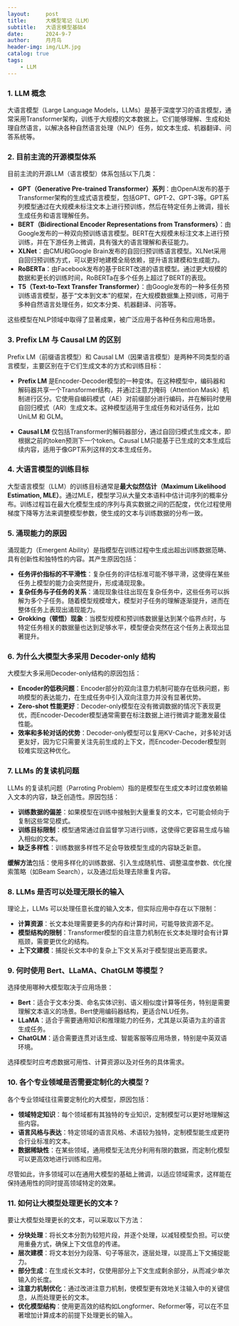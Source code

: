 ```yaml
---
layout:     post
title:      大模型笔记（LLM）
subtitle:   大语言模型基础4
date:       2024-9-7
author:     月月鸟
header-img: img/LLM.jpg
catalog: true
tags:
    - LLM
---
```


### 1. LLM 概念
大语言模型（Large Language Models，LLMs）是基于深度学习的语言模型，通常采用Transformer架构，训练于大规模的文本数据上。它们能够理解、生成和处理自然语言，以解决各种自然语言处理（NLP）任务，如文本生成、机器翻译、问答系统等。

### 2. 目前主流的开源模型体系
目前主流的开源LLM（语言模型）体系包括以下几类：

- **GPT（Generative Pre-trained Transformer）系列**：由OpenAI发布的基于Transformer架构的生成式语言模型，包括GPT、GPT-2、GPT-3等。GPT系列模型通过在大规模未标注文本上进行预训练，然后在特定任务上微调，擅长生成任务和语言理解任务。
- **BERT（Bidirectional Encoder Representations from Transformers）**：由Google发布的一种双向预训练语言模型。BERT在大规模未标注文本上进行预训练，并在下游任务上微调，具有强大的语言理解和表征能力。
- **XLNet**：由CMU和Google Brain发布的自回归预训练语言模型。XLNet采用自回归预训练方式，可以更好地建模全局依赖，提升语言建模和生成能力。
- **RoBERTa**：由Facebook发布的基于BERT改进的语言模型。通过更大规模的数据和更长的训练时间，RoBERTa在多个任务上超过了BERT的表现。
- **T5（Text-to-Text Transfer Transformer）**：由Google发布的一种多任务预训练语言模型，基于“文本到文本”的框架，在大规模数据集上预训练，可用于多种自然语言处理任务，如文本分类、机器翻译、问答等。

这些模型在NLP领域中取得了显著成果，被广泛应用于各种任务和应用场景。

### 3. Prefix LM 与 Causal LM 的区别
Prefix LM（前缀语言模型）和 Causal LM（因果语言模型）是两种不同类型的语言模型，主要区别在于它们生成文本的方式和训练目标：

- **Prefix LM** 是Encoder-Decoder模型的一种变体。在这种模型中，编码器和解码器共享一个Transformer结构，并通过注意力掩码（Attention Mask）机制进行区分。它使用自编码模式（AE）对前缀部分进行编码，并在解码时使用自回归模式（AR）生成文本。这种模型适用于生成任务和对话任务，比如 UniLM 和 GLM。
  
- **Causal LM** 仅包括Transformer的解码器部分，通过自回归模式生成文本，即根据之前的token预测下一个token。Causal LM只能基于已生成的文本生成后续内容，适用于像GPT系列这样的文本生成任务。

### 4. 大语言模型的训练目标
大型语言模型（LLM）的训练目标通常是**最大似然估计（Maximum Likelihood Estimation, MLE）**。通过MLE，模型学习从大量文本语料中估计词序列的概率分布。训练过程旨在最大化模型生成的序列与真实数据之间的匹配度，优化过程使用梯度下降等方法来调整模型参数，使生成的文本与训练数据的分布一致。

### 5. 涌现能力的原因
涌现能力（Emergent Ability）是指模型在训练过程中生成出超出训练数据范畴、具有创新性和独特性的内容。其产生原因包括：

- **任务评价指标的不平滑性**：复杂任务的评估标准可能不够平滑，这使得在某些任务上模型的能力会突然提升，形成涌现现象。
- **复杂任务与子任务的关系**：涌现现象往往出现在复杂任务中，这些任务可以拆解为多个子任务。随着模型规模增大，模型对子任务的理解逐渐提升，进而在整体任务上表现出涌现能力。
- **Grokking（顿悟）现象**：当模型规模和预训练数据量达到某个临界点时，与特定任务相关的数据量也达到足够水平，模型便会突然在这个任务上表现出显著提升。

### 6. 为什么大模型大多采用 Decoder-only 结构
大模型大多采用Decoder-only结构的原因包括：

- **Encoder的低秩问题**：Encoder部分的双向注意力机制可能存在低秩问题，影响模型的表达能力，在生成任务中引入双向注意力并没有显著优势。
- **Zero-shot 性能更好**：Decoder-only模型在没有微调数据的情况下表现更优，而Encoder-Decoder模型通常需要在标注数据上进行微调才能激发最佳性能。
- **效率和多轮对话的优势**：Decoder-only模型可以复用KV-Cache，对多轮对话更友好，因为它只需要关注先前生成的上下文，而Encoder-Decoder模型则较难实现这种优化。

### 7. LLMs 的复读机问题
LLMs 的复读机问题（Parroting Problem）指的是模型在生成文本时过度依赖输入文本的内容，缺乏创造性。原因包括：

- **训练数据的偏差**：如果模型在训练中接触到大量重复的文本，它可能会倾向于复制这些常见模式。
- **训练目标限制**：模型通常通过自监督学习进行训练，这使得它更容易生成与输入相似的文本。
- **缺乏多样性**：训练数据多样性不足会导致模型生成的内容缺乏新意。

**缓解方法**包括：使用多样化的训练数据、引入生成随机性、调整温度参数、优化搜索策略（如Beam Search），以及通过后处理去除重复内容。

### 8. LLMs 是否可以处理无限长的输入
理论上，LLMs 可以处理任意长度的输入文本，但实际应用中存在以下限制：

- **计算资源**：长文本处理需要更多的内存和计算时间，可能导致资源不足。
- **模型结构的限制**：Transformer模型的自注意力机制在长文本处理时会有计算瓶颈，需要更优化的结构。
- **上下文建模**：捕捉长文本中的复杂上下文关系对于模型提出更高要求。

### 9. 何时使用 Bert、LLaMA、ChatGLM 等模型？
选择使用哪种大模型取决于应用场景：

- **Bert**：适合于文本分类、命名实体识别、语义相似度计算等任务，特别是需要理解文本语义的场景。Bert使用编码器结构，更适合NLU任务。
- **LLaMA**：适合于需要通用知识和推理能力的任务，尤其是以英语为主的语言生成任务。
- **ChatGLM**：适合需要连贯对话生成、智能客服等应用场景，特别是中英双语环境。

选择模型时应考虑数据可用性、计算资源以及对任务的具体需求。

### 10. 各个专业领域是否需要定制化的大模型？
各个专业领域往往需要定制化的大模型，原因包括：

- **领域特定知识**：每个领域都有其独特的专业知识，定制模型可以更好地理解这些内容。
- **语言风格与表达**：特定领域的语言风格、术语较为独特，定制模型能生成更符合行业标准的文本。
- **数据稀缺性**：在某些领域，通用模型无法充分利用有限的数据，而定制化模型可以更高效地进行训练和应用。

尽管如此，许多领域可以在通用大模型的基础上微调，以适应领域需求，这样能在保持通用性的同时提高领域特定的效果。

### 11. 如何让大模型处理更长的文本？
要让大模型处理更长的文本，可以采取以下方法：

- **分块处理**：将长文本分割为较短片段，并逐个处理，以减轻模型负担。可以使用重叠方式，确保上下文信息的传递。
- **层次建模**：将文本划分为段落、句子等层次，逐层处理，以提高上下文捕捉能力。
- **部分生成**：在生成长文本时，仅使用部分上下文生成剩余部分，从而减少单次输入的长度。
- **注意力机制优化**：通过改进注意力机制，使模型更有效地关注输入中的关键信息，从而处理更长的文本。
- **优化模型结构**：使用更高效的结构如Longformer、Reformer等，可以在不显著增加计算成本的前提下处理更长的输入。




